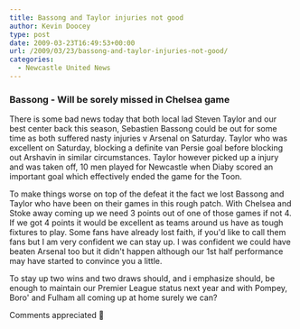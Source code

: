 ```yaml
---
title: Bassong and Taylor injuries not good
author: Kevin Doocey
type: post
date: 2009-03-23T16:49:53+00:00
url: /2009/03/23/bassong-and-taylor-injuries-not-good/
categories:
  - Newcastle United News
---
```


### Bassong - Will be sorely missed in Chelsea game

There is some bad news today that both local lad Steven Taylor and our best center back this season, Sebastien Bassong could be out for some time as both suffered nasty injuries v Arsenal on Saturday. Taylor who was excellent on Saturday, blocking a definite van Persie goal before blocking out Arshavin in similar circumstances. Taylor however picked up a injury and was taken off, 10 men played for Newcastle when Diaby scored an important goal which effectively ended the game for the Toon.

To make things worse on top of the defeat it the fact we lost Bassong and Taylor who have been on their games in this rough patch. With Chelsea and Stoke away coming up we need 3 points out of one of those games if not 4. If we got 4 points it would be excellent as teams around us have as tough fixtures to play. Some fans have already lost faith, if you'd like to call them fans but I am very confident we can stay up. I was confident we could have beaten Arsenal too but it didn't happen although our 1st half performance may have started to convince you a little.

To stay up two wins and two draws should, and i emphasize should, be enough to maintain our Premier League status next year and with Pompey, Boro' and Fulham all coming up at home surely we can?

Comments appreciated 🙂

